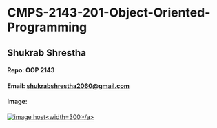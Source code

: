 # CMPS-2143-201-Object-Oriented-Programming
## Shukrab Shrestha

#### Repo: OOP 2143

#### Email: shukrabshrestha2060@gmail.com

#### Image:

<a href="https://imgbox.com/ftFxcFiJ" target="_blank"><img src="https://thumbs2.imgbox.com/89/9f/ftFxcFiJ_t.jpg" alt="image host"/><width=300>/a>
